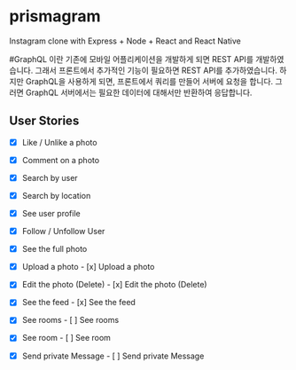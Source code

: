 # prismagram
Instagram clone with Express + Node + React and React Native

#GraphQL 이란
기존에 모바일 어플리케이션을 개발하게 되면 REST API를 개발하였습니다.
그래서 프론트에서 추가적인 기능이 필요하면 REST API를 추가하였습니다.
하지만 GraphQL을 사용하게 되면, 프론트에서 쿼리를 만들어 서버에 요청을 합니다.
그러면 GraphQL 서버에서는 필요한 데이터에 대해서만 반환하여 응답합니다.

## User Stories

- [x] Like / Unlike a photo
- [x] Comment on a photo
- [x] Search by user
- [x] Search by location
- [x] See user profile
- [x] Follow / Unfollow User
- [x] See the full photo
- [x] Upload a photo	- [x] Upload a photo
- [x] Edit the photo (Delete)	- [x] Edit the photo (Delete)
- [x] See the feed	- [x] See the feed
- [x] See rooms	- [ ] See rooms
- [x] See room	- [ ] See room
- [x] Send private Message	- [ ] Send private Message


